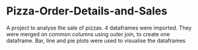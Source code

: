 # Pizza-Order-Details-and-Sales
A project to analyse the sale of pizzas.
4 dataframes were imported. They were merged on common columns using outer join, to create one dataframe.
Bar, line and pie plots were used to visualise the dataframes
